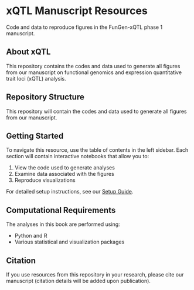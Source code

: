 # xQTL Manuscript Resources

Code and data to reproduce figures in the FunGen-xQTL phase 1 manuscript.

## About xQTL

This repository contains the codes and data used to generate all figures from our manuscript on functional genomics and expression quantitative trait loci (xQTL) analysis.

## Repository Structure

This repository will contain the codes and data used to generate all figures from our manuscript.

## Getting Started

To navigate this resource, use the table of contents in the left sidebar. Each section will contain interactive notebooks that allow you to:

1. View the code used to generate analyses
2. Examine data associated with the figures
3. Reproduce visualizations

For detailed setup instructions, see our [Setup Guide](setting_up.md).

## Computational Requirements

The analyses in this book are performed using:
- Python and R
- Various statistical and visualization packages

## Citation

If you use resources from this repository in your research, please cite our manuscript (citation details will be added upon publication).